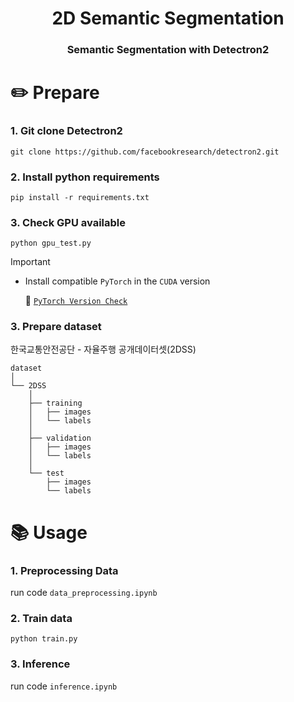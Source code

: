 <div align="center">

# 2D Semantic Segmentation

### Semantic Segmentation with Detectron2

</div>

# ✏️ Prepare
### 1. Git clone Detectron2
```shell
git clone https://github.com/facebookresearch/detectron2.git
```

### 2. Install python requirements

```shell
pip install -r requirements.txt
```

### 3. Check GPU available

```shell
python gpu_test.py
```

> [!Important]
> - Install compatible `PyTorch` in the `CUDA` version
> 
>     🚀 [`PyTorch Version Check`](https://pytorch.org/get-started/previous-versions/)

### 3. Prepare dataset
    
한국교통안전공단 - 자율주행 공개데이터셋(2DSS)

``` shell
dataset
│
└── 2DSS
    │
    ├── training
    │   ├── images
    │   └── labels
    │
    ├── validation
    │   ├── images
    │   └── labels
    │
    └── test
        ├── images
        └── labels
```

# 📚 Usage
### 1. Preprocessing Data
run code `data_preprocessing.ipynb`

### 2. Train data

```shell
python train.py
```

### 3. Inference
run code `inference.ipynb`